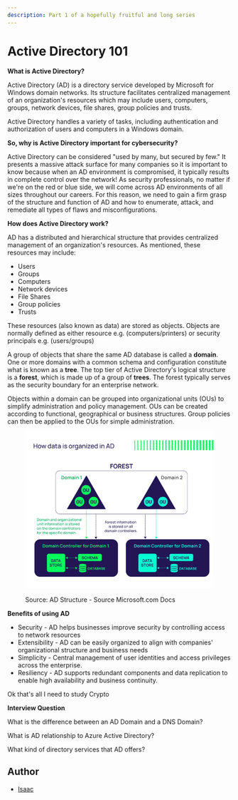```yaml
---
description: Part 1 of a hopefully fruitful and long series
---
```


# Active Directory 101

**What is Active Directory?**

Active Directory (AD) is a directory service developed by Microsoft for Windows domain networks. Its structure facilitates centralized management of an organization's resources which may include users, computers, groups, network devices, file shares, group policies and trusts.

Active Directory handles a variety of tasks, including authentication and authorization of users and computers in a Windows domain.&#x20;

**So, why is Active Directory important for cybersecurity?**

Active Directory can be considered "used by many, but secured by few." It presents a massive attack surface for many companies so it is important to know because when an AD environment is compromised, it typically results in complete control over the network! As security professionals, no matter if we're on the red or blue side, we will come across AD environments of all sizes throughout our careers. For this reason, we need to gain a firm grasp of the structure and function of AD and how to enumerate, attack, and remediate all types of flaws and misconfigurations.&#x20;

**How does Active Directory work?**

AD has a distributed and hierarchical structure that provides centralized management of an organization's resources.  As mentioned, these resources may include:&#x20;

* Users
* Groups
* Computers
* Network devices
* File Shares
* Group policies
* Trusts

These resources (also known as data) are stored as objects. Objects are normally defined as either resource e.g. (computers/printers) or security principals e.g. (users/groups)

A group of objects that share the same AD database is called a **domain**. One or more domains with a common schema and configuration constitute what is known as a **tree**. The top tier of Active Directory's logical structure is a **forest**, which is made up of a group of **trees**. The forest typically serves as the security boundary for an enterprise network.&#x20;

Objects within a domain can be grouped into organizational units (OUs) to simplify administration and policy management. OUs can be created according to functional, geographical or business structures. Group policies can then be applied to the OUs for simple administration.

<figure><img src="../.gitbook/assets/image.png" alt=""><figcaption><p>Source: AD Structure - Source Microsoft.com Docs</p></figcaption></figure>

**Benefits of using AD**

* Security - AD helps businesses improve security by controlling access to network resources
* Extensibility - AD can be easily organized to align with companies' organizational structure and business needs
* Simplicity - Central management of user identities and access privileges across the enterprise.
* Resiliency - AD supports redundant components and data replication to enable high availability and business continuity.&#x20;

Ok that's all I need to study Crypto

**Interview Question**

What is the difference between an AD Domain and a DNS Domain?

What is AD relationship to Azure Active Directory?

What kind of directory services that AD offers?

## Author

- [Isaac](https://github.com/frostsg)


